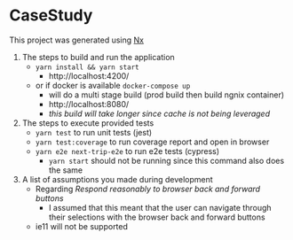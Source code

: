 # CaseStudy

This project was generated using [Nx](./NX.md)

1. The steps to build and run the application
   - `yarn install && yarn start`
     - http://localhost:4200/
   - or if docker is available `docker-compose up`
     - will do a multi stage build (prod build then build ngnix container)
     - http://localhost:8080/
     - _this build will take longer since cache is not being leveraged_
2. The steps to execute provided tests
   - `yarn test` to run unit tests (jest)
   - `yarn test:coverage` to run coverage report and open in browser
   - `yarn e2e next-trip-e2e` to run e2e tests (cypress)
     - `yarn start` should not be running since this command also does the same
3. A list of assumptions you made during development
   - Regarding _Respond reasonably to browser back and forward buttons_
     - I assumed that this meant that the user can navigate through their selections with the browser back and forward buttons
   - ie11 will not be supported
